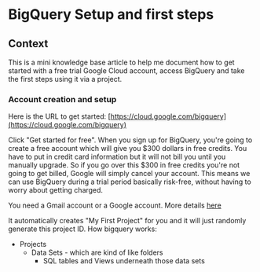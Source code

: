 # BigQuery Setup and first steps

## Context

This is a mini knowledge base article to help me document how to get started with a free trial Google Cloud account, access BigQuery and take the first steps using it via a project.


### Account creation and setup

Here is the URL to get started: [https://cloud.google.com/bigquery](https://cloud.google.com/bigquery)

Click "Get started for free".
When you sign up for BigQuery, you're going to create a free account which will give you $300 dollars in free credits. You have to put in credit card information but it will not bill you until you manually upgrade. So if you go over this $300 in free credits you're not going to get billed, Google will simply cancel your account. 
This means we can use BigQuery during a trial period basically risk-free, without having to worry about getting charged.

You need a Gmail account or a Google account. More details [here](https://support.google.com/accounts/answer/27441?hl=en)


It automatically creates "My First Project" for you and it will just randomly generate this project ID. 
How bigquery works:
* Projects
  * Data Sets - which are kind of like folders
    * SQL tables and Views underneath those data sets 
